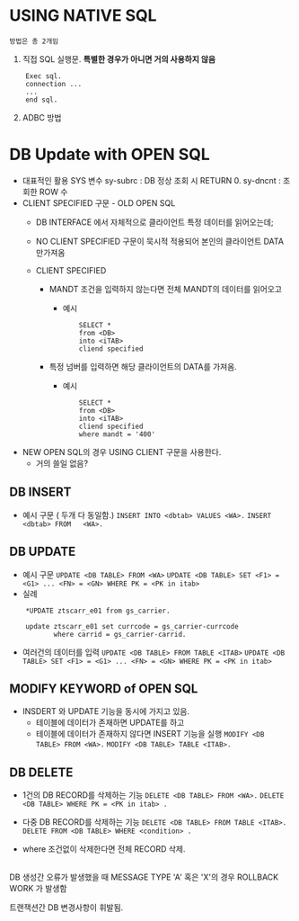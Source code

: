# USING NATIVE SQL
    방법은 총 2개임
1. 직접 SQL 실행문.
    **특별한 경우가 아니면 거의 사용하지 않음**
```ABAP
    Exec sql.
    connection ...
    ...
    end sql.
```
2. ADBC 방법

# DB Update with OPEN SQL
- 대표적인 활용 SYS 변수
    sy-subrc : DB 정상 조회 시 RETURN 0.
    sy-dncnt : 조회한 ROW 수
- CLIENT SPECIFIED 구문  - OLD OPEN SQL
    - DB INTERFACE 에서 자체적으로 클라이언트 특정 데이터를 읽어오는데;  
    - NO CLIENT SPECIFIED 구문이 묵시적 적용되어 본인의 클라이언트 DATA 만가져옴
    - CLIENT SPECIFIED  

        - MANDT 조건을 입력하지 않는다면 전체 MANDT의 데이터를 읽어오고
            - 예시
                ```abap
                    SELECT *
                    from <DB>
                    into <iTAB>
                    cliend specified 
                ```

        - 특정 넘버를 입력하면 해당 클라이언트의 DATA를 가져옴.
            - 예시
                ```abap
                    SELECT *
                    from <DB>
                    into <iTAB>
                    cliend specified 
                    where mandt = '400'
                ```
- NEW OPEN SQL의 경우 USING CLIENT 구문을 사용한다.
    - 거의 쓸일 없음?

## DB INSERT
- 예시 구문 ( 두개 다 동일함.)
`INSERT INTO <dbtab> VALUES <WA>.`
`INSERT      <dbtab> FROM   <WA>.`

## DB UPDATE
- 예시 구문
`UPDATE <DB TABLE> FROM <WA>`
`UPDATE <DB TABLE> SET <F1> = <G1> ... <FN> = <GN> WHERE PK = <PK in itab> `
- 실례
```abap
    *UPDATE ztscarr_e01 from gs_carrier.

    update ztscarr_e01 set currcode = gs_carrier-currcode
           where carrid = gs_carrier-carrid.
```
- 여러건의 데이터를 입력
`UPDATE <DB TABLE> FROM TABLE <ITAB>`
`UPDATE <DB TABLE> SET <F1> = <G1> ... <FN> = <GN> WHERE PK = <PK in itab> `

## MODIFY KEYWORD of OPEN SQL
- INSDERT 와 UPDATE 기능을 동시에 가지고 있음.
    - 테이블에 데이터가 존재하면 UPDATE를 하고
    - 테이블에 데이터가 존재하지 않다면 INSERT 기능을 실행
`MODIFY <DB TABLE> FROM <WA>.`
`MODIFY <DB TABLE> TABLE <ITAB>.`

## DB DELETE
- 1건의 DB RECORD를 삭제하는 기능
`DELETE <DB TABLE> FROM <WA>.`
`DELETE <DB TABLE> WHERE PK = <PK in itab> .`

- 다중 DB RECORD를 삭제하는 기능
`DELETE <DB TABLE> FROM TABLE <ITAB>.`
`DELETE FROM <DB TABLE> WHERE <condition> .`
- where 조건없이 삭제한다면 전체 RECORD 삭제.

## 
DB 생성간 오류가 발생했을 때
MESSAGE TYPE 'A' 혹은 'X'의 경우 ROLLBACK WORK 가 발생함

트랜잭션간 DB 변경사항이 휘발됨.

